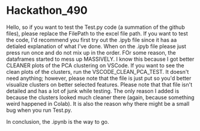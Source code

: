 # Hackathon_490

Hello, so if you want to test the Test.py code (a summation of the github files), please replace the FilePath to the excel file path.
If you want to test the code, I'd recommend you first try out the .ipyb file since it has aa detialed explanation of what I've done. When on the .ipyb file
please just press run once and do not mix up in the order. FOr some reason, the dataframes started to mess up MASSIVELY. I know this because I got better 
CLEANER plots of the PCA clustering on VSCode. If you want to see the clean plots of the clusters, run the VSCODE_CLEAN_PCA_TEST. It doesn't need anything; however, 
please note that the file is just put so you'd better visualize clusters on better selected features. Please note that that file isn't detailed and has a lot of 
junk while testing. The only reason I added is because the clusters looked much cleaner there (again, because something weird happened in Colab). It is also the  reason why there might be a small bug when you run Test.py.

In conclusion, the .ipynb is the way to go. 
